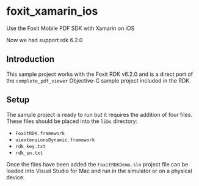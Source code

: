# foxit_xamarin_ios
Use the Foxit Mobile PDF SDK with Xamarin on iOS

Now we had support rdk 6.2.0

Introduction
------------

This sample project works with the Foxit RDK v6.2.0 and is a direct port of the `complete_pdf_viewer` Objective-C sample project included in the RDK.

Setup
-----

The sample project is ready to run but it requires the addition of four files. These files should be placed into the `libs` directory:

* `FoxitRDK.framework`
* `uiextensionsDynamic.framework`
* `rdk_key.txt`
* `rdk_sn.txt`

Once the files have been added the `FoxitRDKDemo.sln` project file can be loaded into Visual Studio for Mac and run in the simulator or on a physical device.
